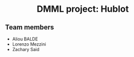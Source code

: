<h1 align="center">DMML project: Hublot</h1>

## Team members

- Aliou BALDE
- Lorenzo Mezzini
- Zachary Said
